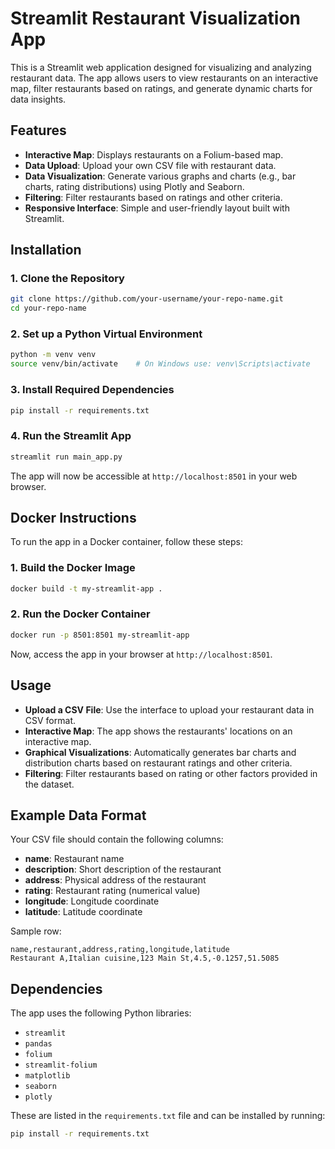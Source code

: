 # Streamlit Restaurant Visualization App

This is a Streamlit web application designed for visualizing and analyzing restaurant data. The app allows users to view restaurants on an interactive map, filter restaurants based on ratings, and generate dynamic charts for data insights.

## Features

- **Interactive Map**: Displays restaurants on a Folium-based map.
- **Data Upload**: Upload your own CSV file with restaurant data.
- **Data Visualization**: Generate various graphs and charts (e.g., bar charts, rating distributions) using Plotly and Seaborn.
- **Filtering**: Filter restaurants based on ratings and other criteria.
- **Responsive Interface**: Simple and user-friendly layout built with Streamlit.

## Installation

### 1. Clone the Repository

```bash
git clone https://github.com/your-username/your-repo-name.git
cd your-repo-name
```

### 2. Set up a Python Virtual Environment

```bash
python -m venv venv
source venv/bin/activate    # On Windows use: venv\Scripts\activate
```

### 3. Install Required Dependencies

```bash
pip install -r requirements.txt
```

### 4. Run the Streamlit App

```bash
streamlit run main_app.py
```

The app will now be accessible at `http://localhost:8501` in your web browser.

## Docker Instructions

To run the app in a Docker container, follow these steps:

### 1. Build the Docker Image

```bash
docker build -t my-streamlit-app .
```

### 2. Run the Docker Container

```bash
docker run -p 8501:8501 my-streamlit-app
```

Now, access the app in your browser at `http://localhost:8501`.

## Usage

- **Upload a CSV File**: Use the interface to upload your restaurant data in CSV format.
- **Interactive Map**: The app shows the restaurants' locations on an interactive map.
- **Graphical Visualizations**: Automatically generates bar charts and distribution charts based on restaurant ratings and other criteria.
- **Filtering**: Filter restaurants based on rating or other factors provided in the dataset.

## Example Data Format

Your CSV file should contain the following columns:

- **name**: Restaurant name
- **description**: Short description of the restaurant
- **address**: Physical address of the restaurant
- **rating**: Restaurant rating (numerical value)
- **longitude**: Longitude coordinate
- **latitude**: Latitude coordinate

Sample row:

```csv
name,restaurant,address,rating,longitude,latitude
Restaurant A,Italian cuisine,123 Main St,4.5,-0.1257,51.5085
```

## Dependencies

The app uses the following Python libraries:

- `streamlit`
- `pandas`
- `folium`
- `streamlit-folium`
- `matplotlib`
- `seaborn`
- `plotly`

These are listed in the `requirements.txt` file and can be installed by running:

```bash
pip install -r requirements.txt
```
